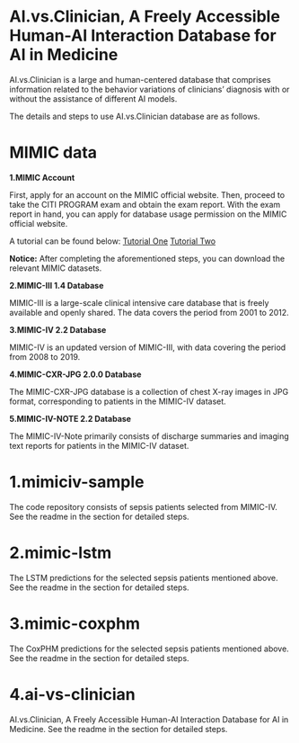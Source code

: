 # AI.vs.Clinician, A Freely Accessible Human-AI Interaction Database for AI in Medicine

AI.vs.Clinician is a large and human-centered database that comprises information related to the behavior variations of clinicians’ diagnosis with or without the assistance of different AI models.

The details and steps to use AI.vs.Clinician database are as follows.

# MIMIC data

**1.MIMIC Account**

First, apply for an account on the MIMIC official website. Then, proceed to take the CITI PROGRAM exam and obtain the exam report. With the exam report in hand, you can apply for database usage permission on the MIMIC official website.

A tutorial can be found below:
[Tutorial One](https://mp.weixin.qq.com/s/xFzXwqdFT0oPd3ARZJLklQ)
[Tutorial Two](https://mp.weixin.qq.com/s/9uLHAPko_bg5WWXBZ-H8sA)

**Notice:**  After completing the aforementioned steps, you can download the relevant MIMIC datasets.


**2.MIMIC-III 1.4 Database**

MIMIC-III is a large-scale clinical intensive care database that is freely available and openly shared. The data covers the period from 2001 to 2012.

**3.MIMIC-IV 2.2 Database**

MIMIC-IV is an updated version of MIMIC-III, with data covering the period from 2008 to 2019.


**4.MIMIC-CXR-JPG 2.0.0 Database**

The MIMIC-CXR-JPG database is a collection of chest X-ray images in JPG format, corresponding to patients in the MIMIC-IV dataset.


**5.MIMIC-IV-NOTE 2.2 Database**

The MIMIC-IV-Note primarily consists of discharge summaries and imaging text reports for patients in the MIMIC-IV dataset.



# 1.mimiciv-sample
The code repository consists of sepsis patients selected from MIMIC-IV.
See the readme in the section for detailed steps.

# 2.mimic-lstm
The LSTM predictions for the selected sepsis patients mentioned above.
See the readme in the section for detailed steps.

# 3.mimic-coxphm
The CoxPHM predictions for the selected sepsis patients mentioned above.
See the readme in the section for detailed steps.

# 4.ai-vs-clinician
AI.vs.Clinician, A Freely Accessible Human-AI Interaction Database for AI in Medicine.
See the readme in the section for detailed steps.